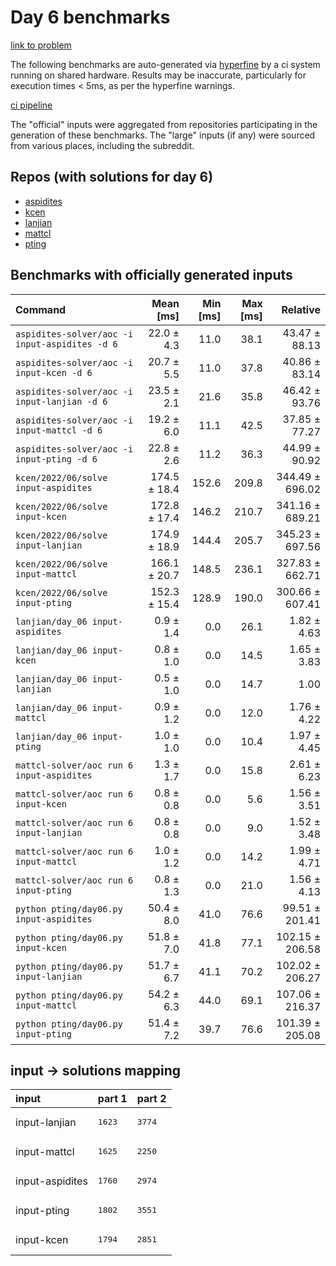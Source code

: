 # Day 6 benchmarks

[link to problem](http://adventofcode.com/2022/day/6)

The following benchmarks are auto-generated via [hyperfine](https://github.com/sharkdp/hyperfine) by a ci system running on shared hardware. Results may be inaccurate, particularly for execution times < 5ms, as per the hyperfine warnings.

[ci pipeline](http://ci.papercode.net:8080/teams/aoc2022/pipelines/aoc-compare-2022)

The "official" inputs were aggregated from repositories participating in the generation of these benchmarks. The "large" inputs (if any) were sourced from various places, including the subreddit.

## Repos (with solutions for day 6)


- [aspidites](https://github.com/aspidites/aoc2022)
- [kcen](https://github.com/kcen/AdventOfCode)
- [lanjian](https://github.com/LanJian/aoc-2022)
- [mattcl](https://github.com/mattcl/aoc2022)
- [pting](https://github.com/pting/aoc2022)

## Benchmarks with officially generated inputs
| Command | Mean [ms] | Min [ms] | Max [ms] | Relative |
|:---|---:|---:|---:|---:|
| `aspidites-solver/aoc -i input-aspidites -d 6` | 22.0 ± 4.3 | 11.0 | 38.1 | 43.47 ± 88.13 |
| `aspidites-solver/aoc -i input-kcen -d 6` | 20.7 ± 5.5 | 11.0 | 37.8 | 40.86 ± 83.14 |
| `aspidites-solver/aoc -i input-lanjian -d 6` | 23.5 ± 2.1 | 21.6 | 35.8 | 46.42 ± 93.76 |
| `aspidites-solver/aoc -i input-mattcl -d 6` | 19.2 ± 6.0 | 11.1 | 42.5 | 37.85 ± 77.27 |
| `aspidites-solver/aoc -i input-pting -d 6` | 22.8 ± 2.6 | 11.2 | 36.3 | 44.99 ± 90.92 |
| `kcen/2022/06/solve input-aspidites` | 174.5 ± 18.4 | 152.6 | 209.8 | 344.49 ± 696.02 |
| `kcen/2022/06/solve input-kcen` | 172.8 ± 17.4 | 146.2 | 210.7 | 341.16 ± 689.21 |
| `kcen/2022/06/solve input-lanjian` | 174.9 ± 18.9 | 144.4 | 205.7 | 345.23 ± 697.56 |
| `kcen/2022/06/solve input-mattcl` | 166.1 ± 20.7 | 148.5 | 236.1 | 327.83 ± 662.71 |
| `kcen/2022/06/solve input-pting` | 152.3 ± 15.4 | 128.9 | 190.0 | 300.66 ± 607.41 |
| `lanjian/day_06 input-aspidites` | 0.9 ± 1.4 | 0.0 | 26.1 | 1.82 ± 4.63 |
| `lanjian/day_06 input-kcen` | 0.8 ± 1.0 | 0.0 | 14.5 | 1.65 ± 3.83 |
| `lanjian/day_06 input-lanjian` | 0.5 ± 1.0 | 0.0 | 14.7 | 1.00 |
| `lanjian/day_06 input-mattcl` | 0.9 ± 1.2 | 0.0 | 12.0 | 1.76 ± 4.22 |
| `lanjian/day_06 input-pting` | 1.0 ± 1.0 | 0.0 | 10.4 | 1.97 ± 4.45 |
| `mattcl-solver/aoc run 6 input-aspidites` | 1.3 ± 1.7 | 0.0 | 15.8 | 2.61 ± 6.23 |
| `mattcl-solver/aoc run 6 input-kcen` | 0.8 ± 0.8 | 0.0 | 5.6 | 1.56 ± 3.51 |
| `mattcl-solver/aoc run 6 input-lanjian` | 0.8 ± 0.8 | 0.0 | 9.0 | 1.52 ± 3.48 |
| `mattcl-solver/aoc run 6 input-mattcl` | 1.0 ± 1.2 | 0.0 | 14.2 | 1.99 ± 4.71 |
| `mattcl-solver/aoc run 6 input-pting` | 0.8 ± 1.3 | 0.0 | 21.0 | 1.56 ± 4.13 |
| `python pting/day06.py input-aspidites` | 50.4 ± 8.0 | 41.0 | 76.6 | 99.51 ± 201.41 |
| `python pting/day06.py input-kcen` | 51.8 ± 7.0 | 41.8 | 77.1 | 102.15 ± 206.58 |
| `python pting/day06.py input-lanjian` | 51.7 ± 6.7 | 41.1 | 70.2 | 102.02 ± 206.27 |
| `python pting/day06.py input-mattcl` | 54.2 ± 6.3 | 44.0 | 69.1 | 107.06 ± 216.37 |
| `python pting/day06.py input-pting` | 51.4 ± 7.2 | 39.7 | 76.6 | 101.39 ± 205.08 |

## input -> solutions mapping
|input|part 1|part 2|
|:---|:---|:---|
|input-lanjian|<pre>1623</pre>|<pre>3774</pre>|
|input-mattcl|<pre>1625</pre>|<pre>2250</pre>|
|input-aspidites|<pre>1760</pre>|<pre>2974</pre>|
|input-pting|<pre>1802</pre>|<pre>3551</pre>|
|input-kcen|<pre>1794</pre>|<pre>2851</pre>|
